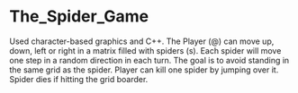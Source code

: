 # The_Spider_Game
Used character-based graphics and C++. The Player (@) can move up, down, left or right in a matrix filled with spiders (s). Each
spider will move one step in a random direction in each turn. The goal is to avoid standing in the same grid as the spider.
Player can kill one spider by jumping over it. Spider dies if hitting the grid boarder.
